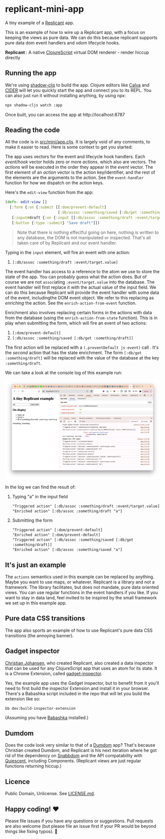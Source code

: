 # replicant-mini-app

A tiny example of a [Replicant](https://github.com/cjohansen/replicant) app.

This is an example of how to wire up a Replicant app, with a focus on keeping the views as pure data. We can do this because replicant supports pure data dom event handlers and vdom lifecycle hooks. 

**Replicant**
: A native [ClojureScript](https://clojurescript.org) virtual DOM renderer - render hiccup directly

## Running the app

We're using [shadow-cljs](https://github.com/thheller/shadow-cljs) to build the app. Clojure editors like [Calva](https://calva.io) and [CIDER](https://cider.mx/) will let you quickly start the app and connect you to its REPL. You can also just run it without installing anything, by using npx:

```sh
npx shadow-cljs watch :app  
```

Once built, you can access the app at http://localhost:8787

## Reading the code

All the code is in [src/mini/app.cljs](src/mini/app.cljs). It is largely void of any comments, to make it easier to read. Here is some context to get you started:

The app uses vectors for the event and lifecycle hook handlers. Each _event_/_hook_ vector holds zero or more _actions_, which also are vectors. The _actions_ will be executed in the order they appear in the _event_ vector. The first element of an _action_ vector is the action key/identifier, and the rest of the elements are the arguments to the action. See the `event-handler` function for how we dispatch on the action keys.

Here's the `edit-view` function from the app:

```clojure
(defn- edit-view []
  [:form {:on {:submit [[:dom/prevent-default]
                        [:db/assoc :something/saved [:db/get :something/draft]]]}}
   [:input#draft {:on {:input [[:db/assoc :something/draft :event/target.value]]}}]
   [:button {:type :submit} "Save draft"]])
```

> Note that there is nothing effectful going on here, nothing is written to any database, the DOM is not manipulated or inspected. That's all taken care of by Replicant and our event handler.

Typing in the `input` element, will fire an event with one action:

1.  `[:db/assoc :something/draft :event/target.value]`

The event handler has access to a reference to the atom we use to store the state of the app. You can probably guess what the action does. But of course we are not `assoc`iating `:event/target.value` into the database. The event handler will first replace it with the actual value of the input field. We can do this because Replicant will provide the event handler with some data of the event, includingthe DOM event object. We refer to this replacing as _enriching_ the action. See the `enrich-action-from-event` function.

Enrichment also involves replacing certain forms in the actions with data from the database (using the `enrich-action-from-state` function). This is in play when submitting the form, which will fire an event of two actions:

1. `[:dom/prevent-default]`
2. `[:db/assoc :something/saved [:db/get :something/draft]]`

The first action will be replaced with a `(.preventDefault js-event)` call . It's the _second_ action that has the state enrichment. The form `[:db/get :something/draft]` will be replaced with the value of the database at the key `:something/draft`.

We can take a look at the console log of this example run:

![Example app screenshot](app-screenshot.png)

In the log we can find the result of:

1. Typing "a" in the input field
   ```
   "Triggered action" [:db/assoc :something/draft :event/target.value]
   "Enriched action" [:db/assoc :something/draft "a"]
   ```
2. Submitting the form 
   ```
   "Triggered action" [:dom/prevent-default]
   "Enriched action" [:dom/prevent-default]
   "Triggered action" [:db/assoc :something/saved [:db/get :something/draft]]
   "Enriched action" [:db/assoc :something/saved "a"]
   ```
 
## It's just an example

The `actions` semantics used in this example can be replaced by anything. Maybe you want to use maps, or whatever. Replicant is a library and not a framework. The library facilitates, but does not mandate, pure data oriented views. You can use regular functions in the event handlers if you like. If you want to stay in data land, feel invited to be inspired by the small framework we set up in this example app.

## Pure data CSS transitions

The app also sports an example of how to use Replicant's pure data CSS transitions (the annoying banner).

## Gadget inspector

[Christian Johansen](https://github.com/cjohansen), who created Replicant, also created a data inspector that can be used for any ClojureScript app that uses an atom for its state. It is a Chrome Extension, called [gadget-inspector](https://github.com/cjohansen/gadget-inspector).

Yes, the example app uses the Gadget inspector, but to benefit from it you'll need to first build the inspector Extension and install it in your browser. There's a Babashka script included in the repo that will let you build the extension like so:

```sh
bb dev:build-inspector-extension
```

(Assuming you have [Babashka](https://babashka.org/) installed.)

## Dumdom

Does the code look very similar to that of a [Dumdom](https://github.com/cjohansen/dumdom) app? That's because Christian created Dumdom, and Replicant is his next iteration where he got rid of the dependency on [Snabbdom](https://github.com/snabbdom/snabbdom) and the API compatability with [Quiescent](https://github.com/levand/quiescent/), including Components. (Replicant views are just regular functions returning hiccup.)

## Licence

Public Domain, Unlicense. See [LICENSE.md](LICENSE.md).

## Happy coding! ♥️

Please file issues if you have any questions or suggestions. Pull requests are also welcome (but please file an issue first if your PR would be beyond things like fixing typos). 🙏